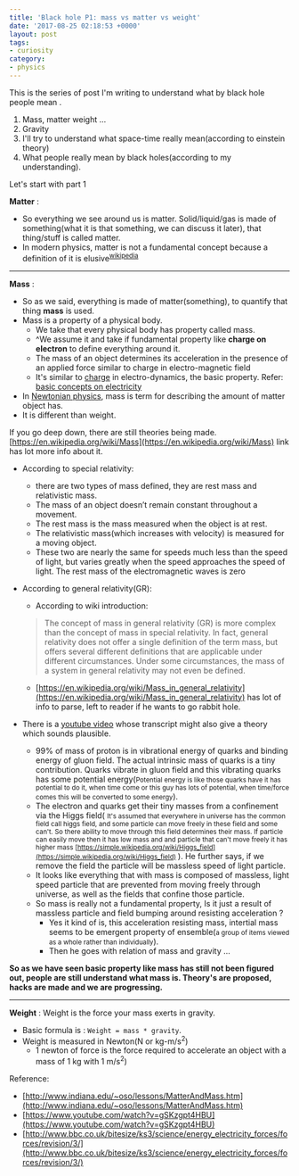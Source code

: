 ```yaml
---
title: 'Black hole P1: mass vs matter vs weight'
date: '2017-08-25 02:18:53 +0000'
layout: post
tags:
- curiosity
category:
- physics
---
```


This is the series of post I'm writing to understand what by black hole people mean .

1. Mass, matter weight ...
2.  Gravity
3.  I'll try to understand what space-time really mean(according to einstein theory)
4.  What people really mean by black holes(according to my understanding).


Let's start with part 1  

**Matter** :  
* So everything we see around us is matter. Solid/liquid/gas is made of something(what it is that something, we can discuss it later), that thing/stuff is called matter.
* In modern physics, matter is not a fundamental concept because a definition of it is elusive<sup>[wikipedia](https://en.wikipedia.org/wiki/Mass)</sup>

---

**Mass** :  
* So as we said, everything is made of matter(something), to quantify that thing **mass** is used.
* Mass is a property of a physical body.
    * We take that every physical body has property called mass.
    * ^We assume it and take if fundamental property like **charge on electron** to define everything around it.
    * The mass of an object determines its acceleration in the presence of an applied force similar to charge in electro-magnetic field
    * It's similar to [charge](/basic-electricity-concepts.html) in electro-dynamics, the basic property. Refer: [basic concepts on electricity](/basic-electricity-concepts.html)
* In [Newtonian physics](https://en.wikipedia.org/wiki/Classical_mechanics), mass is term for describing the amount of matter object has. 
* It is different than weight. 


If you go deep down, there are still theories being made. [https://en.wikipedia.org/wiki/Mass](https://en.wikipedia.org/wiki/Mass) link has lot more info about it.

* According to  special relativity:
	*  there are two types of mass defined, they are rest mass and relativistic mass. 
	*  The mass of an object doesn’t remain constant throughout a movement. 
	*  The rest mass is the mass measured when the object is at rest. 
	*  The relativistic mass(which increases with velocity) is measured for a moving object. 
	*  These two are nearly the same for speeds much less than the speed of light, but varies greatly when the speed approaches the speed of light. The rest mass of the electromagnetic waves is zero

* According to general relativity(GR):
	* According to wiki introduction:
	> The concept of mass in general relativity (GR) is more complex than the concept of mass in special relativity. In fact, general relativity does not offer a single definition of the term mass, but offers several different definitions that are applicable under different circumstances. Under some circumstances, the mass of a system in general relativity may not even be defined.
	* [https://en.wikipedia.org/wiki/Mass_in_general_relativity](https://en.wikipedia.org/wiki/Mass_in_general_relativity) has lot of info to parse, left to reader if he wants to go rabbit hole.

* There is a [youtube video](https://www.youtube.com/watch?v=gSKzgpt4HBU) whose transcript might also give a theory which sounds plausible. 
	* 99% of mass of proton is in vibrational energy of quarks and binding energy of gluon field. The actual intrinsic mass of quarks is a tiny contribution. Quarks vibrate in gluon field and this vibrating quarks has some potential energy(<small>Potential energy is like those quarks have it has potential to do it, when time come or this guy has lots of potential, when time/force comes this will be converted to some energy</small>). 
	* The electron and quarks get their tiny masses from a confinement via the Higgs field( <small> It's assumed that everywhere in universe has the common field call higgs field, and some particle can move freely in these field and some can't. So there ability to move through this field determines their mass. If particle can easily move then it has low mass and and particle that can't move freely it has higher mass [https://simple.wikipedia.org/wiki/Higgs_field](https://simple.wikipedia.org/wiki/Higgs_field) </small> ). He further says, if we remove the field the particle will be massless speed of light particle.
	* It looks like everything that with mass is composed of massless, light speed particle that are prevented from moving freely through universe, as well as the fields that confine those particle.
	* So mass is  really not a fundamental property, Is it just a result of massless particle and field bumping around resisting acceleration ?
		* Yes it kind of is, this acceleration resisting mass, intertial mass seems to be emergent property of ensemble(<small>a group of items viewed as a whole rather than individually</small>).
		* Then he goes with relation of mass and gravity ...

**So as we have seen basic property like mass has still not been figured out, people are still understand what mass is. Theory's are proposed, hacks are made and we are progressing.**

---

**Weight** : Weight is the force your mass exerts in gravity. 
* Basic formula is : `Weight = mass * gravity`.
* Weight is measured in Newton(N or kg-m/s<sup>2</sup>)
	* 1 newton of force is the force required to accelerate an object with a mass of 1 kg with 1 m/s<sup>2</sup>)



Reference: 
* [http://www.indiana.edu/~oso/lessons/MatterAndMass.htm](http://www.indiana.edu/~oso/lessons/MatterAndMass.htm)
* [https://www.youtube.com/watch?v=gSKzgpt4HBU](https://www.youtube.com/watch?v=gSKzgpt4HBU)
* [http://www.bbc.co.uk/bitesize/ks3/science/energy_electricity_forces/forces/revision/3/](http://www.bbc.co.uk/bitesize/ks3/science/energy_electricity_forces/forces/revision/3/)
